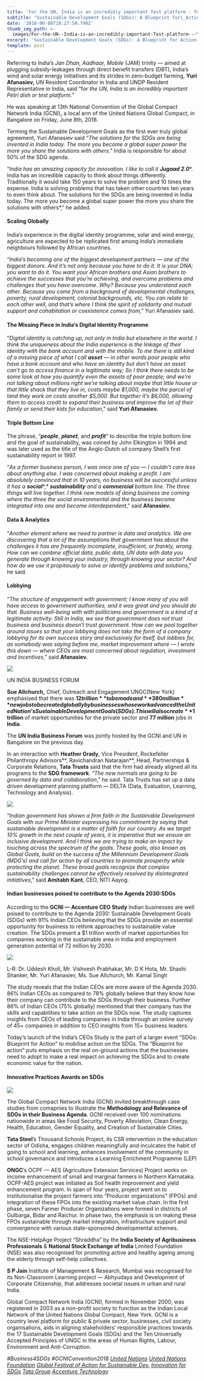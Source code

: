 ```yaml
---
title: 'For the UN, India is an incredibly important Test platform : Yuri Afanasiev'
subtitle: "Sustainable Development Goals (SDGs): A Blueprint for\_Action"
date: '2018-06-08T18:27:50.790Z'
thumb_img_path: >-
  images/For-the-UN--India-is-an-incredibly-important-Test-platform---Yuri-Afanasiev/1*NyVwVo5mpC5lJsEAZJnSRw.jpeg
excerpt: 'Sustainable Development Goals (SDGs): A Blueprint for Action'
template: post
---
```

Referring to India’s *Jan Dhan, Aadhaar, Mobile* (JAM)  trinity — aimed at plugging subsidy-leakages through direct benefit transfers (DBT), India’s wind and solar energy initiatives and its strides in zero-budget farming, **Yuri Afanasiev,** UN Resident Coordinator in India and UNDP Resident Representative in India, said “f*or the UN, India is an incredibly important Petri dish or test platform.*”

He was speaking at 13th National Convention of the Global Compact Network India (GCNI)**,** a local arm of the United Nations Global Compact, in Bangalore on Friday, June 8th, 2018.

Terming the Sustainable Development Goals as the first ever truly global agreement, Yuri Afanasiev said “*The solutions for the SDGs are being invented in India today. The more you become a global super power the more you share the solutions with others*.” India is responsible for about 50% of the SDG agenda.

“*India has an amazing capacity for innovation. I like to call it* ***Jugaad 2.0****. India has an incredible capacity to think about things differently. Traditionally it would take 150 years to solve the problem and 10 times the expense. India is solving problems that has taken other countries ten years to even think about. The solutions for the SDGs are being invented in India today. The more you become a global super power the more you share the solutions with others*,” he added.

#### Scaling Globally

India’s experience in the digital identity programme, solar and wind energy, agriculture are expected to be replicated first among India’s immediate neighbours followed by African countries.

“*India’s becoming one of the biggest development partners — one of the biggest donors. And it’s not only because you have to do it. It is your DNA; you want to do it. You want your African brothers and Asian brothers to achieve the successes that you’re achieving, and overcome problems and challenges that you have overcome. Why? Because you understand each other. Because you come from a background of developmental challenges, poverty, rural development, colonial backgrounds, etc. You can relate to each other well, and that’s where I think the spirit of solidarity and mutual support and cohabitation or coexistence comes from*,” Yuri Afanasiev said.

#### The Missing Piece in India’s Digital Identity Programme

“*Digital identity is catching up, not only in India but elsewhere in the world. I think the uniqueness about the India experience is the linkage of their identity with the bank account and with the mobile. To me there is still kind of a missing piece of what I call* ***asset*** *— in other words poor people who have a bank account and who have an identity but don’t have an asset can’t go to access finance in a legitimate way; So I think there needs to be some look at how you quantify even the assets of poor people; and we’re not talking about millions right we’re talking about maybe that little house or that little shack that they live in, costs maybe $1,000, maybe the parcel of land they work on costs another $5,000. But together it’s $6,000, allowing them to access credit to expand their business and improve the lot of their family or send their kids for education*,” said **Yuri Afanasiev.**

#### Triple Bottom Line

The phrase, “***people***, ***planet***, and ***profit***” to describe the triple bottom line and the goal of sustainability, was coined by John Elkington in 1994 and was later used as the title of the Anglo-Dutch oil company Shell’s first sustainability report in 1997.

“*As a former business person, I was once one of you — I couldn’t care less about anything else. I was concerned about making a profit. I am absolutely convinced that in 10 years, no business will be successful unless it has a* ***social****,* ***sustainability*** *and a* ***commercial*** *bottom line. The three things will live together. I think new models of doing business are coming where the three the social environmental and the business become integrated into one and become interdependent*,” said **Afanasiev.**

#### Data & Analytics

“*Another element where we need to partner is data and analytics. We are discovering that a lot of the assumptions that government has about the challenges it has are frequently incomplete, insufficient, or frankly, wrong. How can we combine official data, public data, UN data with data you generate through knowing your industry, through knowing your sector? And how do we use it propitiously to solve or identify problems and solutions*,” he said.

#### Lobbying

“*The structure of engagement with government; I know many of you will have access to government authorities, and it was great and you should do that. Business well-being with with politicians and government is a kind of a legitimate activity. Still in India, we see that government does not trust business and business doesn’t trust government. How can we pool together around issues so that your lobbying does not take the form of a company lobbying for its own success story and exclusively for itself, but lobbies for, as somebody was saying before me, market improvement where — I wrote this down — where CEOs are most concerned about regulation, investment and incentives*,” said **Afanasiev.**

![](/images/For-the-UN--India-is-an-incredibly-important-Test-platform---Yuri-Afanasiev/1*NyVwVo5mpC5lJsEAZJnSRw.jpeg)

<figcaption>UN INDIA BUSINESS&nbsp;FORUM</figcaption>

**Sue Allchurch,** Chief, Outreach and Engagement UNGC(New York) emphasised that there was **$12 trillion** to be made and **380 million** new jobs to be created globally by businesses whose work advanced the United Nation’s Sustainable Development Goals (SDGs). This will also create **$1 trillion** of market opportunities for the private sector and **77 million** jobs in **India**.

The **UN India Business Forum** was jointly hosted by the GCNI and UN in Bangalore on the previous day.

In an interaction with **Heather Grady**, Vice President, Rockefeller Philanthropy Advisors**, Ravichandran Natarajan**, Head, Partnerships & Corporate Relations, **Tata Trusts** said that the firm had already aligned all its programs to the **SDG framework**. “*The new normals are going to be governed by data and collaboration*,” he said. Tata Trusts has set up a data driven development planning platform — DELTA (Data, Evaluation, Learning, Technology and Analysis).

![](/images/For-the-UN--India-is-an-incredibly-important-Test-platform---Yuri-Afanasiev/1*ud7_VuupZXXaDGjYVl1QjA.jpeg)

“*Indian government has shown a firm faith in the Sustainable Development Goals with our Prime Minister expressing his commitment by saying that sustainable development is a matter of faith for our country. As we target 10% growth in the next couple of years, it is imperative that we ensure an inclusive development. And I think we are trying to make an impact by touching across the spectrum of the goals. These goals, also known as Global Goals, build on the success of the Millennium Development Goals (MDG’s) and call for action by all countries to promote prosperity while protecting the planet. These broad goals recognize that complex sustainability challenges cannot be effectively resolved by disintegrated initiatives*,” said **Amitabh Kant**, CEO, NITI Aayog.

#### Indian businesses poised to contribute to the Agenda 2030:SDGs

According to the **GCNI — Accenture CEO Study** Indian businesses are well poised to contribute to the Agenda 2030: Sustainable Development Goals (SDGs) with 91% Indian CEOs believing that the SDGs provide an essential opportunity for business to rethink approaches to sustainable value creation. The SDGs present a $1 trillion worth of market opportunities for companies working in the sustainable area in India and employment generation potential of 72 million by 2030.

![](/images/For-the-UN--India-is-an-incredibly-important-Test-platform---Yuri-Afanasiev/1*RJviDUOsdjCMy8HfXFNrag.jpeg)

<figcaption>L-R: Dr. Uddesh Kholi, Mr. Vishvesh Prabhakar, Mr. D K Hota, Mr. Shashi Shanker, Mr. Yuri Afanasiev, Ms. Sue Allchurch, Mr. Kamal&nbsp;Singh</figcaption>

The study reveals that the Indian CEOs are more aware of the Agenda 2030. 86% Indian CEOs as compared to 78% globally believe that they know how their company can contribute to the SDGs through their business. Further 86% of Indian CEOs (75% globally) mentioned that their company has the skills and capabilities to take action on the SDGs now. The study captures insights from CEOs of leading companies in India through an online survey of 45+ companies in addition to CEO insights from 15+ business leaders.

Today’s launch of the India’s CEOs Study is the part of a larger event “SDGs: Blueprint for Action” to mobilise action on the SDGs. The “Blueprint for action” puts emphasis on the real on-ground actions that the businesses need to adopt to make a real impact on achieving the SDGs and to create economic value for the nation.

#### **Innovative Practices Awards on SDGs**

![](/images/For-the-UN--India-is-an-incredibly-important-Test-platform---Yuri-Afanasiev/1*8swu627IwbIW-vAR-b1g8w.png)

The Global Compact Network India (GCNI) invited breakthrough case studies from comapnies to illustrate the **Methodology and Relevance of SDGs in their Business Agenda**. GCNI received over 100 nominations nationwide in areas like Food Security, Poverty Alleviation, Clean Energy, Health, Education, Gender Equality, and Creation of Sustainable Cities.

**Tata Steel**’s Thousand Schools Project, its CSR intervention in the education sector of Odisha, engages children meaningfully and inculcates the habit of going to school and learning, enhances involvement of the community in school governance and introduces a Learning Enrichment Programme (LEP)

**ONGC**’s OCPF — AES (Agriculture Extension Services) Project works on income enhancement of small and marginal farmers in Northern Karnataka. OCPF-AES project was initiated as Soil health improvement and yield enhancement program. In span of four years, project went on to institutionalise the project farmers into “Producer organizations” (FPOs) and integration of these FPOs into the existing market value chain. In the first phase, seven Farmer Producer Organizations were formed in districts of Gulbarga, Bidar and Raichur. In phase two, the emphasis is on making these FPOs sustainable through market integration, infrastructure support and convergence with various state-sponsored developmental schemes.

The NSE-HelpAge Project “Shraddha” by the **India Society of Agribusiness Professionals** & **National Stock Exchange of India** Limited Foundation (NSE) was also recognised for promoting active and healthy ageing among the elderly through self-help collectives.

**S P Jain** Institute of Management & Research, Mumbai was recognised for its Non-Classroom Learning project — Abhyudaya and Development of Corporate Citizenship, that addresses societal issues in urban and rural India.

Global Compact Network India (GCNI), formed in November 2000, was registered in 2003 as a non-profit society to function as the Indian Local Network of the United Nations Global Compact, New York. GCNI is a country level platform for public & private sector, businesses, civil society organisations, aids in aligning stakeholders’ responsible practices towards the 17 Sustainable Development Goals (SDGs) and the Ten Universally Accepted Principles of UNGC in the areas of Human Rights, Labour, Environment and Anti-Corruption.

*#Business4SDGs* *#GCNIConvention2018* [*United Nations*](https://medium.com/u/3e33f42d2bd)  [*United Nations Foundation*](https://medium.com/u/d97dc84b7b1f)  [*Global Festival of Action for Sustainable Dev.*](https://medium.com/u/e7e88e3f0121)  [*Innovation for SDGs*](https://medium.com/u/7d6e353177dc)  [*Tata Group*](https://medium.com/u/7666fe2f73fe)  [*Accenture Technology*](https://medium.com/u/6bed5c3458af)
